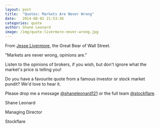 ```yaml
---
layout: post
title:  "Quotes: Markets Are Never Wrong"
date:   2014-08-02 21:53:36
categories: quote
author: Shane Leonard
image: /img/quote-livermore-never-wrong.jpg
---
```


From [Jesse Livermore](http://en.wikipedia.org/wiki/Jesse_Lauriston_Livermore), the Great Bear of Wall Street.

"Markets are never wrong, opinions are."

Listen to the opinions of brokers, if you wish, but don't ignore what the market's price is telling you!

Do you have a favourite quote from a famous investor or stock market pundit? We'd love to hear it.

Please drop me a message [@shaneleonard121](https://twitter.com/shaneleonard121) or the full team [@stockflare](https://twitter.com/stockflare).

Shane Leonard

Managing Director

Stockflare